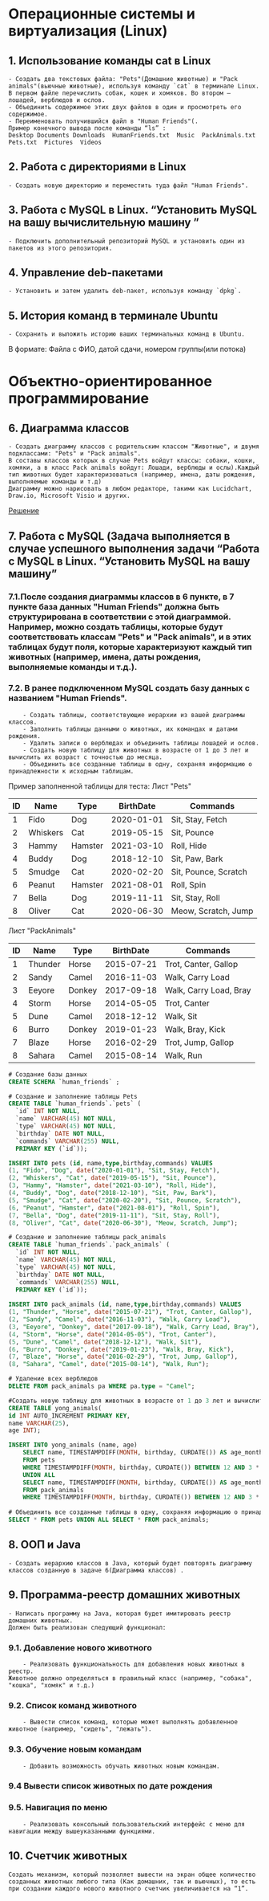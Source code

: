 # Операционные системы и виртуализация (Linux)

## 1. Использование команды cat в Linux
    - Создать два текстовых файла: "Pets"(Домашние животные) и "Pack animals"(вьючные животные), используя команду `cat` в терминале Linux. В первом файле перечислить собак, кошек и хомяков. Во втором — лошадей, верблюдов и ослов.
    - Объединить содержимое этих двух файлов в один и просмотреть его содержимое.
    - Переименовать получившийся файл в "Human Friends"(.
    Пример конечного вывода после команды “ls” :
    Desktop Documents Downloads  HumanFriends.txt  Music  PackAnimals.txt  Pets.txt  Pictures  Videos

## 2. Работа с директориями в Linux
    - Создать новую директорию и переместить туда файл "Human Friends".

## 3. Работа с MySQL в Linux. “Установить MySQL на вашу вычислительную машину ”
    - Подключить дополнительный репозиторий MySQL и установить один из пакетов из этого репозитория.

## 4. Управление deb-пакетами
    - Установить и затем удалить deb-пакет, используя команду `dpkg`.

## 5. История команд в терминале Ubuntu
    - Сохранить и выложить историю ваших терминальных команд в Ubuntu.
В формате: Файла с ФИО, датой сдачи, номером группы(или потока)

# Объектно-ориентированное программирование 

## 6. Диаграмма классов
    - Создать диаграмму классов с родительским классом "Животные", и двумя подклассами: "Pets" и "Pack animals".
    В составы классов которых в случае Pets войдут классы: собаки, кошки, хомяки, а в класс Pack animals войдут: Лошади, верблюды и ослы).Каждый тип животных будет характеризоваться (например, имена, даты рождения, выполняемые команды и т.д) 
    Диаграмму можно нарисовать в любом редакторе, такими как Lucidchart, Draw.io, Microsoft Visio и других.
[Решение](https://github.com/SadMeercat/Final_test_work-Developer/blob/master/ClassesDiagram.drawio)
## 7. Работа с MySQL (Задача выполняется в случае успешного выполнения задачи “Работа с MySQL в Linux. “Установить MySQL на вашу машину”

### 7.1.После создания диаграммы классов в 6 пункте, в 7 пункте база данных "Human Friends" должна быть структурирована в соответствии с этой диаграммой. Например, можно создать таблицы, которые будут соответствовать классам "Pets" и "Pack animals", и в этих таблицах будут поля, которые характеризуют каждый тип животных (например, имена, даты рождения, выполняемые команды и т.д.). 
### 7.2. В ранее подключенном MySQL создать базу данных с названием "Human Friends".
        - Создать таблицы, соответствующие иерархии из вашей диаграммы классов.
        - Заполнить таблицы данными о животных, их командах и датами рождения.
        - Удалить записи о верблюдах и объединить таблицы лошадей и ослов.
        - Создать новую таблицу для животных в возрасте от 1 до 3 лет и вычислить их возраст с точностью до месяца.
        - Объединить все созданные таблицы в одну, сохраняя информацию о принадлежности к исходным таблицам.

Пример заполненной таблицы для теста:
Лист "Pets"

| ID | 	Name     | 	Type    | 	BirthDate  | 	Commands             |
|----|-----------|----------|-------------|-----------------------| 
| 1  | 	Fido     | 	Dog     | 	2020-01-01 | 	Sit, Stay, Fetch     |
| 2  | 	Whiskers | 	Cat     | 	2019-05-15 | 	Sit, Pounce          |
| 3  | 	Hammy    | 	Hamster | 	2021-03-10 | 	Roll, Hide           |
| 4  | 	Buddy    | 	Dog     | 	2018-12-10 | 	Sit, Paw, Bark       |
| 5  | 	Smudge   | 	Cat     | 	2020-02-20 | 	Sit, Pounce, Scratch |
| 6  | 	Peanut   | 	Hamster | 	2021-08-01 | 	Roll, Spin           |
| 7  | 	Bella    | 	Dog     | 	2019-11-11 | 	Sit, Stay, Roll      |
| 8  | 	Oliver   | 	Cat     | 	2020-06-30 | 	Meow, Scratch, Jump  |

 Лист "PackAnimals"

| ID | 	Name    | 	Type   | 	BirthDate  | 	Commands               |
|----|----------|---------|-------------|-------------------------| 
| 1  | 	Thunder | 	Horse  | 	2015-07-21 | 	Trot, Canter, Gallop   |
| 2  | 	Sandy   | 	Camel  | 	2016-11-03 | 	Walk, Carry Load       |
| 3  | 	Eeyore  | 	Donkey | 	2017-09-18 | 	Walk, Carry Load, Bray |
| 4  | 	Storm   | 	Horse  | 	2014-05-05 | 	Trot, Canter           |
| 5  | 	Dune    | 	Camel  | 	2018-12-12 | 	Walk, Sit              |
| 6  | 	Burro   | 	Donkey | 	2019-01-23 | 	Walk, Bray, Kick       |
| 7  | 	Blaze   | 	Horse  | 	2016-02-29 | 	Trot, Jump, Gallop     |
| 8  | 	Sahara  | 	Camel  | 	2015-08-14 | 	Walk, Run              |

```sql
# Создание базы данных
CREATE SCHEMA `human_friends` ;

# Создание и заполнение таблицы Pets
CREATE TABLE `human_friends`.`pets` (
  `id` INT NOT NULL,
  `name` VARCHAR(45) NOT NULL,
  `type` VARCHAR(45) NOT NULL,
  `birthday` DATE NOT NULL,
  `commands` VARCHAR(255) NULL,
  PRIMARY KEY (`id`));

INSERT INTO pets (id, name,type,birthday,commands) VALUES
(1, "Fido", "Dog", date("2020-01-01"), "Sit, Stay, Fetch"),
(2, "Whiskers", "Cat", date("2019-05-15"), "Sit, Pounce"),
(3, "Hammy", "Hamster", date("2021-03-10"), "Roll, Hide"),
(4, "Buddy", "Dog", date("2018-12-10"), "Sit, Paw, Bark"),
(5, "Smudge", "Cat", date("2020-02-20"), "Sit, Pounce, Scratch"),
(6, "Peanut", "Hamster", date("2021-08-01"), "Roll, Spin"),
(7, "Bella", "Dog", date("2019-11-11"), "Sit, Stay, Roll"),
(8, "Oliver", "Cat", date("2020-06-30"), "Meow, Scratch, Jump");

# Создание и заполнение таблицы pack_animals
CREATE TABLE `human_friends`.`pack_animals` (
  `id` INT NOT NULL,
  `name` VARCHAR(45) NOT NULL,
  `type` VARCHAR(45) NOT NULL,
  `birthday` DATE NOT NULL,
  `commands` VARCHAR(255) NULL,
  PRIMARY KEY (`id`));
  
INSERT INTO pack_animals (id, name,type,birthday,commands) VALUES
(1, "Thunder", "Horse", date("2015-07-21"), "Trot, Canter, Gallop"),
(2, "Sandy", "Camel", date("2016-11-03"), "Walk, Carry Load"),
(3, "Eeyore", "Donkey", date("2017-09-18"), "Walk, Carry Load, Bray"),
(4, "Storm", "Horse", date("2014-05-05"), "Trot, Canter"),
(5, "Dune", "Camel", date("2018-12-12"), "Walk, Sit"),
(6, "Burro", "Donkey", date("2019-01-23"), "Walk, Bray, Kick"),
(7, "Blaze", "Horse", date("2016-02-29"), "Trot, Jump, Gallop"),
(8, "Sahara", "Camel", date("2015-08-14"), "Walk, Run");

# Удаление всех верблюдов
DELETE FROM pack_animals pa WHERE pa.type = "Camel";

#Создать новую таблицу для животных в возрасте от 1 до 3 лет и вычислить их возраст с точностью до месяца.
CREATE TABLE yong_animals(
id INT AUTO_INCREMENT PRIMARY KEY,
name VARCHAR(25),
age INT);

INSERT INTO yong_animals (name, age)
    SELECT name, TIMESTAMPDIFF(MONTH, birthday, CURDATE()) AS age_months
    FROM pets
    WHERE TIMESTAMPDIFF(MONTH, birthday, CURDATE()) BETWEEN 12 AND 3 * 12
    UNION ALL
    SELECT name, TIMESTAMPDIFF(MONTH, birthday, CURDATE()) AS age_months
    FROM pack_animals
    WHERE TIMESTAMPDIFF(MONTH, birthday, CURDATE()) BETWEEN 12 AND 3 * 12;
    
# Объединить все созданные таблицы в одну, сохраняя информацию о принадлежности к исходным таблицам.
SELECT * FROM pets UNION ALL SELECT * FROM pack_animals;
```


## 8. ООП и Java
    - Создать иерархию классов в Java, который будет повторять диаграмму классов созданную в задаче 6(Диаграмма классов) .

## 9. Программа-реестр домашних животных
    - Написать программу на Java, которая будет имитировать реестр домашних животных. 
    Должен быть реализован следующий функционал:
    
### 9.1. Добавление нового животного
        - Реализовать функциональность для добавления новых животных в реестр.       
    Животное должно определяться в правильный класс (например, "собака", "кошка", "хомяк" и т.д.)
        
 
   ### 9.2. Список команд животного
        - Вывести список команд, которые может выполнять добавленное животное (например, "сидеть", "лежать").
        
### 9.3. Обучение новым командам
        - Добавить возможность обучать животных новым командам.
###  9.4 Вывести список животных по дате рождения

### 9.5. Навигация по меню
        - Реализовать консольный пользовательский интерфейс с меню для навигации между вышеуказанными функциями.
        
## 10. Счетчик животных
    Создать механизм, который позволяет вывести на экран общее количество созданных животных любого типа (Как домашних, так и вьючных), то есть при создании каждого нового животного счетчик увеличивается на “1”. 
